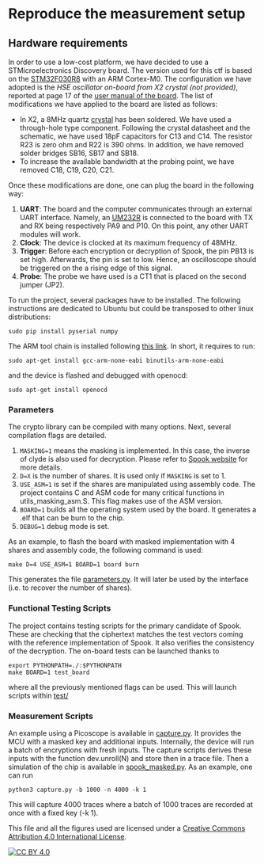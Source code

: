 # Reproduce the measurement setup

## Hardware requirements
In order to use a low-cost platform, we have decided to use a STMicroelectronics Discovery board. The version used for this ctf is based on the [STM32F030R8](https://www.st.com/content/st_com/en/products/microcontrollers-microprocessors/stm32-32-bit-arm-cortex-mcus/stm32-mainstream-mcus/stm32f0-series/stm32f0x0-value-line/stm32f030r8.html) with an ARM Cortex-M0. The configuration we have adopted is the _HSE oscillator on-board from X2 crystal (not provided)_, reported at page 17 of the [user manual of the board](https://www.st.com/resource/en/user_manual/dm00092306-discovery-kit-for-stm32f030-value-line-microcontrollers-stmicroelectronics.pdf). The list of modifications we have applied to the board are listed as follows:
*    In X2, a 8MHz quartz [crystal](https://be.farnell.com/txc/9b-8-000maaj-b/xtal-8-000mhz-18pf-hc-49s/dp/1842268?ost=crystal+9B-8.000MAAJ-B) has been soldered. We have used a through-hole type component. Following the crystal datasheet and the schematic, we have used 18pF capacitors for C13 and C14. The resistor R23 is zero ohm and R22 is 390 ohms. In addition, we have removed solder bridges SB16, SB17 and SB18.
*    To increase the available bandwidth at the probing point, we have removed C18, C19, C20, C21.

Once these modifications are done, one can plug the board in the following way:
1. **UART**: The board and the computer communicates through an external UART interface. Namely, an [UM232R](https://www.ftdichip.com/Support/Documents/DataSheets/Modules/DS_UM232R.pdf) is connected to the board with TX and RX being respectively PA9 and P10. On this point, any other UART modules will work.
2. **Clock**: The device is clocked at its maximum frequency of 48MHz.
3. **Trigger**: Before each encryption or decryption of Spook, the pin PB13 is set high. Afterwards, the pin is set to low. Hence, an oscilloscope should be triggered on the a rising edge of this signal.
4. **Probe**: The probe we have used is a CT1 that is placed on the second jumper (JP2).

To run the project, several packages have to be installed. The following instructions are dedicated to Ubuntu but could be transposed to other linux distributions:

```
sudo pip install pyserial numpy
```
The ARM tool chain is installed following [this link](https://blog.podkalicki.com/how-to-compile-and-burn-the-code-to-stm32-chip-on-linux-ubuntu/). In short, it requires to run:
```
sudo apt-get install gcc-arm-none-eabi binutils-arm-none-eabi

```
and the device is flashed and debugged with openocd:
```
sudo apt-get install openocd
```

### Parameters
The crypto library can be compiled with many options. Next, several compilation flags are detailed.
1. `MASKING=1` means the masking is implemented. In this case, the inverse of clyde is also used for decryption. Please refer to [Spook website](https://spook.dev/) for more details.
2. `D=X` is the number of shares. It is used only if `MASKING` is set to 1.
3. `USE_ASM=1` is set if the shares are manipulated using assembly code. The project contains C and ASM code for many critical functions in utils_masking_asm.S. This flag makes use of the ASM version.
4. `BOARD=1` builds all the operating system used by the board. It generates a .elf that can be burn to the chip.
5. `DEBUG=1` debug mode is set.

As an example, to flash the board with masked implementation with 4 shares and assembly code, the following command is used:
```
make D=4 USE_ASM=1 BOARD=1 board burn
```
This generates the file [parameters.py](interface/parameters.py). It will later be used by the interface (i.e. to recover the number of shares).

### Functional Testing Scripts
The project contains testing scripts for the primary candidate of Spook. These are checking that the ciphertext matches the test vectors coming with the reference implementation of Spook. It also verifies the consistency of the decryption.
The on-board tests can be launched thanks to
```
export PYTHONPATH=./:$PYTHONPATH
make BOARD=1 test_board
```
where all the previously mentioned flags can be used. This will launch scripts within [test/](test/)

### Measurement Scripts

An example using a Picoscope is available in [capture.py](capture/capture.py). It provides the MCU with a masked key and additional inputs. Internally, the device will run a batch of encryptions with fresh inputs. The capture scripts derives these inputs with the function dev.unroll(N) and store then in a trace file. Then a simulation of the chip is available in [spook_masked.py](interface/spook_masked.py). As an example, one can run
```
python3 capture.py -b 1000 -n 4000 -k 1

```
This will capture 4000 traces where a batch of 1000 traces are recorded at once with a fixed key (-k 1).

This file and all the figures used are licensed under a [Creative Commons Attribution 4.0 International
License][cc-by].

[![CC BY 4.0][cc-by-image]][cc-by]

[cc-by]: http://creativecommons.org/licenses/by/4.0/
[cc-by-image]: https://i.creativecommons.org/l/by/4.0/88x31.png
[cc-by-shield]: https://img.shields.io/badge/License-CC%20BY%204.0-lightgrey.svg

